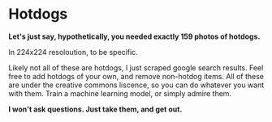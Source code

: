 # Hotdogs

**Let\'s just say, hypothetically, you needed exactly 159 photos of hotdogs.**

In 224x224 resoloution, to be specific.

Likely not all of these are hotdogs, I just scraped google search results. Feel free to add hotdogs of your own, and remove non-hotdog items. All of these are under the creative commons liscence, so you can do whatever you want with them. Train a machine learning model, or simply admire them. 

**I won\'t ask questions. Just take them, and get out.**
